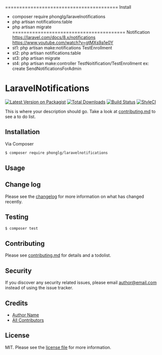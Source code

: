 ========================================
Install
- composer require phonglg/laravelnotifications
- php artisan notifications:table
- php artisan migrate
========================================
Notification
https://laravel.com/docs/8.x/notifications
https://www.youtube.com/watch?v=gtMXs9a1e0Y
- st1: php artisan make:notifications TestEnrollment
- st2: php artisan notifications:table
- st3: php artisan migrate
- st4: php artisan make:controller TestNoitification/TestEnrollment
ex: create SendNotificationsForAdmin


# LaravelNotifications

[![Latest Version on Packagist][ico-version]][link-packagist]
[![Total Downloads][ico-downloads]][link-downloads]
[![Build Status][ico-travis]][link-travis]
[![StyleCI][ico-styleci]][link-styleci]

This is where your description should go. Take a look at [contributing.md](contributing.md) to see a to do list.

## Installation

Via Composer

``` bash
$ composer require phonglg/laravelnotifications
```

## Usage

## Change log

Please see the [changelog](changelog.md) for more information on what has changed recently.

## Testing

``` bash
$ composer test
```

## Contributing

Please see [contributing.md](contributing.md) for details and a todolist.

## Security

If you discover any security related issues, please email author@email.com instead of using the issue tracker.

## Credits

- [Author Name][link-author]
- [All Contributors][link-contributors]

## License

MIT. Please see the [license file](license.md) for more information.

[ico-version]: https://img.shields.io/packagist/v/phonglg/laravelnotifications.svg?style=flat-square
[ico-downloads]: https://img.shields.io/packagist/dt/phonglg/laravelnotifications.svg?style=flat-square
[ico-travis]: https://img.shields.io/travis/phonglg/laravelnotifications/master.svg?style=flat-square
[ico-styleci]: https://styleci.io/repos/12345678/shield

[link-packagist]: https://packagist.org/packages/phonglg/laravelnotifications
[link-downloads]: https://packagist.org/packages/phonglg/laravelnotifications
[link-travis]: https://travis-ci.org/phonglg/laravelnotifications
[link-styleci]: https://styleci.io/repos/12345678
[link-author]: https://github.com/phonglg
[link-contributors]: ../../contributors
